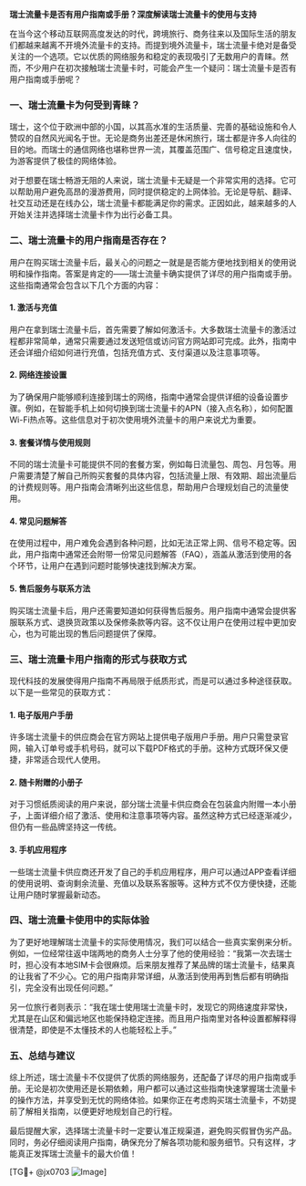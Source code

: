 **瑞士流量卡是否有用户指南或手册？深度解读瑞士流量卡的使用与支持**

在当今这个移动互联网高度发达的时代，跨境旅行、商务往来以及国际生活的朋友们都越来越离不开境外流量卡的支持。而提到境外流量卡，瑞士流量卡绝对是备受关注的一个选项。它以优质的网络服务和稳定的表现吸引了无数用户的青睐。然而，不少用户在初次接触瑞士流量卡时，可能会产生一个疑问：瑞士流量卡是否有用户指南或手册呢？

### 一、瑞士流量卡为何受到青睐？
瑞士，这个位于欧洲中部的小国，以其高水准的生活质量、完善的基础设施和令人赞叹的自然风光闻名于世。无论是商务出差还是休闲旅行，瑞士都是许多人向往的目的地。而瑞士的通信网络也堪称世界一流，其覆盖范围广、信号稳定且速度快，为游客提供了极佳的网络体验。

对于想要在瑞士畅游无阻的人来说，瑞士流量卡无疑是一个非常实用的选择。它可以帮助用户避免高昂的漫游费用，同时提供稳定的上网体验。无论是导航、翻译、社交互动还是在线办公，瑞士流量卡都能满足你的需求。正因如此，越来越多的人开始关注并选择瑞士流量卡作为出行必备工具。

### 二、瑞士流量卡的用户指南是否存在？
用户在购买瑞士流量卡后，最关心的问题之一就是是否能方便地找到相关的使用说明和操作指南。答案是肯定的——瑞士流量卡确实提供了详尽的用户指南或手册。这些指南通常会包含以下几个方面的内容：

#### 1. **激活与充值**
   用户在拿到瑞士流量卡后，首先需要了解如何激活卡。大多数瑞士流量卡的激活过程都非常简单，通常只需要通过发送短信或访问官方网站即可完成。此外，指南中还会详细介绍如何进行充值，包括充值方式、支付渠道以及注意事项等。

#### 2. **网络连接设置**
   为了确保用户能够顺利连接到瑞士的网络，指南中通常会提供详细的设备设置步骤。例如，在智能手机上如何切换到瑞士流量卡的APN（接入点名称），如何配置Wi-Fi热点等。这些信息对于初次使用境外流量卡的用户来说尤为重要。

#### 3. **套餐详情与使用规则**
   不同的瑞士流量卡可能提供不同的套餐方案，例如每日流量包、周包、月包等。用户需要清楚了解自己所购买套餐的具体内容，包括流量上限、有效期、超出流量后的计费规则等。用户指南会清晰列出这些信息，帮助用户合理规划自己的流量使用。

#### 4. **常见问题解答**
   在使用过程中，用户难免会遇到各种问题，比如无法正常上网、信号不稳定等。因此，用户指南中通常还会附带一份常见问题解答（FAQ），涵盖从激活到使用的各个环节，让用户在遇到问题时能够快速找到解决方案。

#### 5. **售后服务与联系方法**
   购买瑞士流量卡后，用户还需要知道如何获得售后服务。用户指南中通常会提供客服联系方式、退换货政策以及保修条款等内容。这不仅让用户在使用过程中更加安心，也为可能出现的售后问题提供了保障。

### 三、瑞士流量卡用户指南的形式与获取方式
现代科技的发展使得用户指南不再局限于纸质形式，而是可以通过多种途径获取。以下是一些常见的获取方式：

#### 1. **电子版用户手册**
   许多瑞士流量卡的供应商会在官方网站上提供电子版用户手册。用户只需登录官网，输入订单号或手机号码，就可以下载PDF格式的手册。这种方式既环保又便捷，非常适合现代人使用。

#### 2. **随卡附赠的小册子**
   对于习惯纸质阅读的用户来说，部分瑞士流量卡供应商会在包装盒内附赠一本小册子，上面详细介绍了激活、使用和注意事项等内容。虽然这种方式已经逐渐减少，但仍有一些品牌坚持这一传统。

#### 3. **手机应用程序**
   一些瑞士流量卡供应商还开发了自己的手机应用程序，用户可以通过APP查看详细的使用说明、查询剩余流量、充值以及联系客服等。这种方式不仅方便快捷，还能让用户随时掌握最新动态。

### 四、瑞士流量卡使用中的实际体验
为了更好地理解瑞士流量卡的实际使用情况，我们可以结合一些真实案例来分析。例如，一位经常往返中瑞两地的商务人士分享了他的使用经验：“我第一次去瑞士时，担心没有本地SIM卡会很麻烦。后来朋友推荐了某品牌的瑞士流量卡，结果真的让我省了不少心。它的用户指南非常详细，从激活到使用再到售后都有明确指引，完全没有出现任何问题。”

另一位旅行者则表示：“我在瑞士使用瑞士流量卡时，发现它的网络速度非常快，尤其是在山区和偏远地区也能保持稳定连接。而且用户指南里对各种设置都解释得很清楚，即使是不太懂技术的人也能轻松上手。”

### 五、总结与建议
综上所述，瑞士流量卡不仅提供了优质的网络服务，还配备了详尽的用户指南或手册。无论是初次使用还是长期依赖，用户都可以通过这些指南快速掌握瑞士流量卡的操作方法，并享受到无忧的网络体验。如果你正在考虑购买瑞士流量卡，不妨提前了解相关指南，以便更好地规划自己的行程。

最后提醒大家，选择瑞士流量卡时一定要认准正规渠道，避免购买假冒伪劣产品。同时，务必仔细阅读用户指南，确保充分了解各项功能和服务细节。只有这样，才能真正发挥瑞士流量卡的最大价值！

[TG💪+ @jx0703 ![Image](https://github.com/user-attachments/assets/dbca1d08-cadb-493c-b0ec-ad6f7a83f270)]